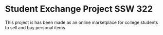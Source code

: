 # Student Exchange Project SSW 322
This project is has been made as an online marketplace for college students to sell and buy personal items. 

